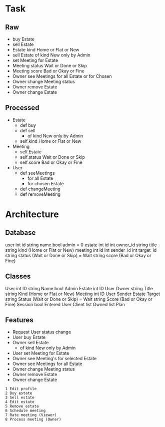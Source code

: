 # Task
## Raw
- buy Estate
- sell Estate
- Estate kind Home or Flat or New
- sell Estate of kind New only by Admin 
- set Meeting for Estate 
- Meeting status Wait or Done or Skip
- Meeting score Bad or Okay or Fine
- Owner see Meetings for all Estate or for Chosen
- Owner change Meeting status 
- Owner remove Estate 
- Owner change Estate 

## Processed
- Estate 
  - def buy 
  - def sell 
    - of kind New only by Admin 
  - self.kind Home or Flat or New
- Meeting
  - self.Estate 
  - self.status Wait or Done or Skip
  - self.score Bad or Okay or Fine
- User 
  - def seeMeetings
    - for all Estate
    - for chosen Estate
  - def changeMeeting
  - def removeMeeting

# Architecture
## Database
user 
  int id 
  string name 
  bool admin = 0
estate 
  int id 
  int owner_id
  string title
  string kind (Home or Flat or New)
meeting 
  int id 
  int sender_id
  int target_id
  string status (Wait or Done or Skip) = Wait
  string score (Bad or Okay or Fine)

## Classes
User 
  int ID 
  string Name 
  bool Admin
Estate 
  int ID 
  User Owner
  string Title
  string Kind (Home or Flat or New)
Meeting 
  int ID 
  User Sender
  Estate Target
  string Status (Wait or Done or Skip) = Wait
  string Score (Bad or Okay or Fine)
Session
  bool Entered
  User Client
  list<Estate> Owned
  list<Meeting> Plan

## Features 
- Request User status change 
- User buy Estate
- Owner sell Estate
  - of kind New only by Admin 
- User set Meeting for Estate 
- Owner see Meeting's for selected Estate
- Owner see Meetings for all Estate
- Owner change Meeting status 
- Owner remove Estate 
- Owner change Estate 

```
1 Edit profile
2 Buy estate
3 Sell estate
4 Edit estate
5 Remove estate
6 Schedule meeting
7 Rate meeting (Viewer)
8 Process meeting (Owner)
```

